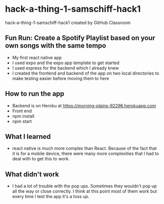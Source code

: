 # hack-a-thing-1-samschiff-hack1
hack-a-thing-1-samschiff-hack1 created by GitHub Classroom

## Fun Run: Create a Spotify Playlist based on your own songs with the same tempo ##

* My first react native app
* I used expo and the expo app template to get started
* I used express for the backend which I already knew
* I created the frontend and backend of the app on two local directories to make testing easier before moving them to here

## How to run the app ##
* Backend is on Heroku at https://morning-plains-92296.herokuapp.com
* Front end
* npm install
* npm start

## What I learned ##
* react native is much more complex than React. Because of the fact that it is for a mobile device, there were many more complexities that I had to deal with to get this to work.

## What didn't work ## 
* I had a lot of trouble with the pop ups.  Sometimes they wouldn't pop up all the way or close correctly. I think at this point most of them work but every time I test the app it's a toss up.
